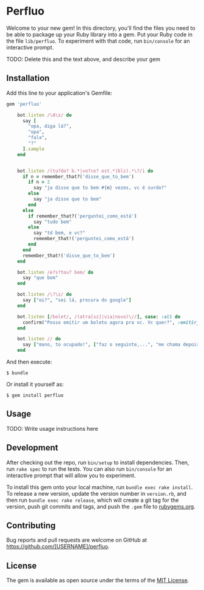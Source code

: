 # Perfluo

Welcome to your new gem! In this directory, you'll find the files you need to be able to package up your Ruby library into a gem. Put your Ruby code in the file `lib/perfluo`. To experiment with that code, run `bin/console` for an interactive prompt.

TODO: Delete this and the text above, and describe your gem

## Installation

Add this line to your application's Gemfile:

```ruby
gem 'perfluo'

    bot.listen /\A\z/ do
      say [
        "opa, diga lá?",
        "opa",
        "fala",
        "?"
      ].sample
    end


    bot.listen /(tu?do? b.*|vo?ce? est.*|blz).*\?/i do
      if n = remember_that?('disse_que_to_bem')
        if n > 2
          say "ja disse que to bem #{n} vezes, vc é surdo?"
        else
          say "ja disse que to bem"
        end
      else
        if remember_that?('perguntei_como_está')
          say "tudo bem"
        else
          say "td bem, e vc?"
          remember_that!('perguntei_como_está')
        end
      end
      remember_that!('disse_que_to_bem')
    end

    bot.listen /e?s?tou? bem/ do
      say "que bom"
    end

    bot.listen /\?\z/ do
      say ["oi?", "sei lá, procura do google"]
    end

    bot.listen [/bolet/, /(atra[sz]|via|novo)\//], case: :all do
      confirm("Posso emitir um boleto agora pra vc. Vc quer?", :emitir_boleto)
    end

    bot.listen // do
      say ["mano, to ocupado!", ["faz o seguinte,...", "me chama depois"] ].sample
    end

```

And then execute:

    $ bundle

Or install it yourself as:

    $ gem install perfluo

## Usage

TODO: Write usage instructions here

## Development

After checking out the repo, run `bin/setup` to install dependencies. Then, run `rake spec` to run the tests. You can also run `bin/console` for an interactive prompt that will allow you to experiment.

To install this gem onto your local machine, run `bundle exec rake install`. To release a new version, update the version number in `version.rb`, and then run `bundle exec rake release`, which will create a git tag for the version, push git commits and tags, and push the `.gem` file to [rubygems.org](https://rubygems.org).

## Contributing

Bug reports and pull requests are welcome on GitHub at https://github.com/[USERNAME]/perfluo.

## License

The gem is available as open source under the terms of the [MIT License](https://opensource.org/licenses/MIT).
